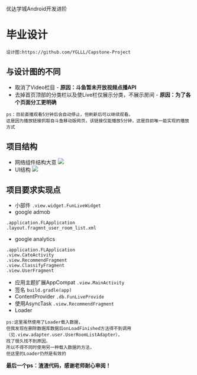 优达学城Android开发进阶
# 毕业设计
```设计图:https://github.com/YGLLL/Capstone-Project```
## 与设计图的不同
- 取消了Video栏目 -
**原因：斗鱼暂未开放视频点播API**
- 去掉首页顶部的分类栏以及使Live栏仅展示分类，不展示房间 -
**原因：为了各个页面分工更明确**
```
ps：目前直播观看5分钟后会自动停止，但刷新后可以继续观看。
这是因为播放链接抓取自斗鱼移动版网页，该链接仅能播放5分钟，这是目前唯一能实现的播放方式
```

## 项目结构
- 网络组件结构大意
![](Retrofit2.jpg)
- UI结构
![](MainActivity.jpg)

## 项目要求实现点
- 小部件
```.view.widget.FunLiveWidget```
- google admob
```
.application.FLApplication
.layout.fragmnt_user_room_list.xml
```
- google analytics
```
.application.FLApplication
.view.CateActivity
.view.RecommendFragment
.view.ClassifyFragment
.view.UserFragment
```
- 应用主题扩展AppCompat
```.view.MainActivity```
- 签名
```build.gradle(app)```
- ContentProvider
```.db.FunLiveProvide```
- 使用AsyncTask
```.view.RecommendFragment```
- Loader
```.view.UserRoomListFragment
ps:这里虽然使用了Loader载入数据，
但我发现在删除数据库数据后onLoadFinished方法得不到调用（见.view.adapter.user.UserRoomListAdapter），
找了很久找不到原因，
所以不得不同时使用另一种载入数据的方法，
但这里的Loader仍然是有效的
```

**最后一个ps：渣渣代码，感谢老师耐心审阅！**